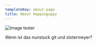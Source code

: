 ```yaml
---
templateKey: about-page
title: About Happieguppy
---
```





![Image tester](/img/chemex.jpg "Profile")

Wenn ist das nunstuck git und slotermeyer?

